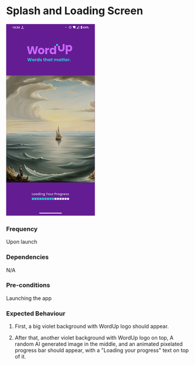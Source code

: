 # Splash and Loading Screen

![Splash](../_media/Onboarding/Splash.png)

### Frequency

Upon launch

### Dependencies

N/A

### Pre-conditions

Launching the app

### Expected Behaviour

1. First, a big violet background with WordUp logo should appear.

2. After that, another violet background with WordUp logo on top, A random AI generated image in the middle, and an animated pixelated progress bar should appear, with a "Loading your progress" text on top of it.